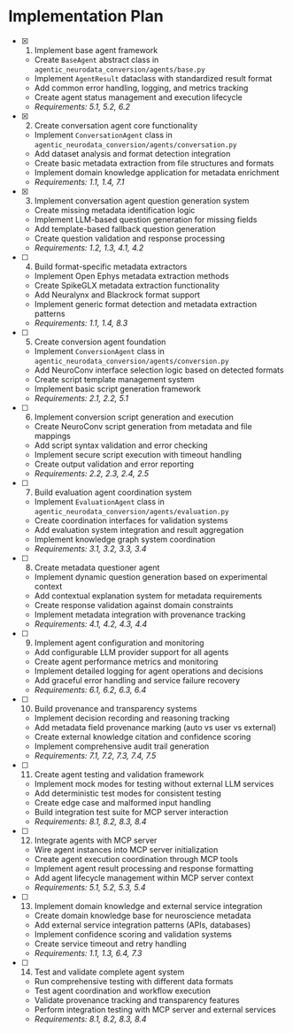 # Implementation Plan

- [x] 1. Implement base agent framework




  - Create `BaseAgent` abstract class in `agentic_neurodata_conversion/agents/base.py`
  - Implement `AgentResult` dataclass with standardized result format
  - Add common error handling, logging, and metrics tracking
  - Create agent status management and execution lifecycle
  - _Requirements: 5.1, 5.2, 6.2_

- [x] 2. Create conversation agent core functionality


  - Implement `ConversationAgent` class in `agentic_neurodata_conversion/agents/conversation.py`
  - Add dataset analysis and format detection integration
  - Create basic metadata extraction from file structures and formats
  - Implement domain knowledge application for metadata enrichment
  - _Requirements: 1.1, 1.4, 7.1_

- [x] 3. Implement conversation agent question generation system



  - Create missing metadata identification logic
  - Implement LLM-based question generation for missing fields
  - Add template-based fallback question generation
  - Create question validation and response processing
  - _Requirements: 1.2, 1.3, 4.1, 4.2_

- [ ] 4. Build format-specific metadata extractors




  - Implement Open Ephys metadata extraction methods
  - Create SpikeGLX metadata extraction functionality
  - Add Neuralynx and Blackrock format support
  - Implement generic format detection and metadata extraction patterns
  - _Requirements: 1.1, 1.4, 8.3_

- [ ] 5. Create conversion agent foundation
  - Implement `ConversionAgent` class in `agentic_neurodata_conversion/agents/conversion.py`
  - Add NeuroConv interface selection logic based on detected formats
  - Create script template management system
  - Implement basic script generation framework
  - _Requirements: 2.1, 2.2, 5.1_

- [ ] 6. Implement conversion script generation and execution
  - Create NeuroConv script generation from metadata and file mappings
  - Add script syntax validation and error checking
  - Implement secure script execution with timeout handling
  - Create output validation and error reporting
  - _Requirements: 2.2, 2.3, 2.4, 2.5_

- [ ] 7. Build evaluation agent coordination system
  - Implement `EvaluationAgent` class in `agentic_neurodata_conversion/agents/evaluation.py`
  - Create coordination interfaces for validation systems
  - Add evaluation system integration and result aggregation
  - Implement knowledge graph system coordination
  - _Requirements: 3.1, 3.2, 3.3, 3.4_

- [ ] 8. Create metadata questioner agent
  - Implement dynamic question generation based on experimental context
  - Add contextual explanation system for metadata requirements
  - Create response validation against domain constraints
  - Implement metadata integration with provenance tracking
  - _Requirements: 4.1, 4.2, 4.3, 4.4_

- [ ] 9. Implement agent configuration and monitoring
  - Add configurable LLM provider support for all agents
  - Create agent performance metrics and monitoring
  - Implement detailed logging for agent operations and decisions
  - Add graceful error handling and service failure recovery
  - _Requirements: 6.1, 6.2, 6.3, 6.4_

- [ ] 10. Build provenance and transparency systems
  - Implement decision recording and reasoning tracking
  - Add metadata field provenance marking (auto vs user vs external)
  - Create external knowledge citation and confidence scoring
  - Implement comprehensive audit trail generation
  - _Requirements: 7.1, 7.2, 7.3, 7.4, 7.5_

- [ ] 11. Create agent testing and validation framework
  - Implement mock modes for testing without external LLM services
  - Add deterministic test modes for consistent testing
  - Create edge case and malformed input handling
  - Build integration test suite for MCP server interaction
  - _Requirements: 8.1, 8.2, 8.3, 8.4_

- [ ] 12. Integrate agents with MCP server
  - Wire agent instances into MCP server initialization
  - Create agent execution coordination through MCP tools
  - Implement agent result processing and response formatting
  - Add agent lifecycle management within MCP server context
  - _Requirements: 5.1, 5.2, 5.3, 5.4_

- [ ] 13. Implement domain knowledge and external service integration
  - Create domain knowledge base for neuroscience metadata
  - Add external service integration patterns (APIs, databases)
  - Implement confidence scoring and validation systems
  - Create service timeout and retry handling
  - _Requirements: 1.1, 1.3, 6.4, 7.3_

- [ ] 14. Test and validate complete agent system
  - Run comprehensive testing with different data formats
  - Test agent coordination and workflow execution
  - Validate provenance tracking and transparency features
  - Perform integration testing with MCP server and external services
  - _Requirements: 8.1, 8.2, 8.3, 8.4_